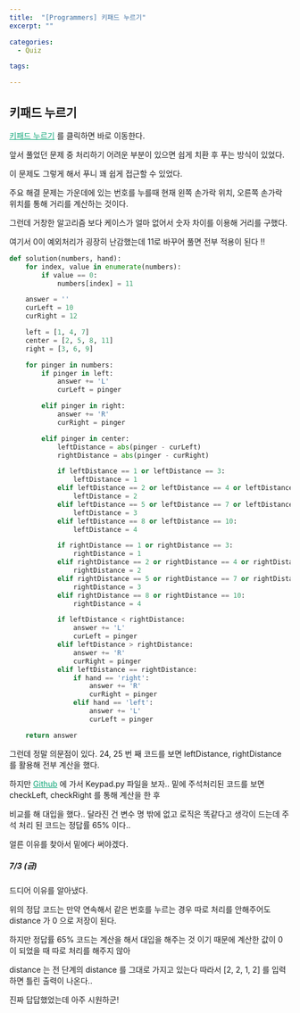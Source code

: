 ```yaml
---
title:  "[Programmers] 키패드 누르기"
excerpt: ""

categories:
  - Quiz

tags:

---
```


## 키패드 누르기

<a href="https://programmers.co.kr/learn/courses/30/lessons/67256" style="color:#0FA678" target="_blank">키패드 누르기</a> 를 클릭하면 바로 이동한다.

앞서 풀었던 문제 중 처리하기 어려운 부분이 있으면 쉽게 치환 후 푸는 방식이 있었다.

이 문제도 그렇게 해서 푸니 꽤 쉽게 접근할 수 있었다.

주요 해결 문제는 가운데에 있는 번호를 누를때 현재 왼쪽 손가락 위치, 오른쪽 손가락 위치를 통해 거리를 계산하는 것이다.

그런데 거창한 알고리즘 보다 케이스가 얼마 없어서 숫자 차이를 이용해 거리를 구했다.

여기서 0이 예외처리가 굉장히 난감했는데 11로 바꾸어 풀면 전부 적용이 된다 !!

```python
def solution(numbers, hand):
	for index, value in enumerate(numbers):
		if value == 0:
			numbers[index] = 11

	answer = ''
	curLeft = 10
	curRight = 12

	left = [1, 4, 7]
	center = [2, 5, 8, 11]
	right = [3, 6, 9]

	for pinger in numbers:
		if pinger in left:
			answer += 'L'
			curLeft = pinger

		elif pinger in right:
			answer += 'R'
			curRight = pinger

		elif pinger in center:
			leftDistance = abs(pinger - curLeft)
			rightDistance = abs(pinger - curRight)

			if leftDistance == 1 or leftDistance == 3:
				leftDistance = 1
			elif leftDistance == 2 or leftDistance == 4 or leftDistance == 6:
				leftDistance = 2
			elif leftDistance == 5 or leftDistance == 7 or leftDistance == 9:
				leftDistance = 3
			elif leftDistance == 8 or leftDistance == 10:
				leftDistance = 4

			if rightDistance == 1 or rightDistance == 3:
				rightDistance = 1
			elif rightDistance == 2 or rightDistance == 4 or rightDistance == 6:
				rightDistance = 2
			elif rightDistance == 5 or rightDistance == 7 or rightDistance == 9:
				rightDistance = 3
			elif rightDistance == 8 or rightDistance == 10:
				rightDistance = 4

			if leftDistance < rightDistance:
				answer += 'L'
				curLeft = pinger
			elif leftDistance > rightDistance:
				answer += 'R'
				curRight = pinger
			elif leftDistance == rightDistance:
				if hand == 'right':
					answer += 'R'
					curRight = pinger
				elif hand == 'left':
					answer += 'L'
					curLeft = pinger

	return answer
```

그런데 정말 의문점이 있다. 24, 25 번 째 코드를 보면 leftDistance, rightDistance 를 활용해 전부 계산을 했다.

하지만 <a href="https://github.com/Nam-Ki-Bok/Programmers" style="color:#0FA678" target="_blank">Github</a> 에 가서 Keypad.py 파일을 보자.. 밑에 주석처리된 코드를 보면 checkLeft, checkRight 를 통해 계산을 한 후

비교를 해 대입을 했다.. 달라진 건 변수 명 밖에 없고 로직은 똑같다고 생각이 드는데 주석 처리 된 코드는 정답률 65% 이다..

얼른 이유를 찾아서 밑에다 써야겠다.

##### 7/3 (금)

드디어 이유를 알아냈다.

위의 정답 코드는 만약 연속해서 같은 번호를 누르는 경우 따로 처리를 안해주어도 distance 가 0 으로 저장이 된다.

하지만 정답률 65% 코드는 계산을 해서 대입을 해주는 것 이기 때문에 계산한 값이 0 이 되었을 때 따로 처리를 해주지 않아

distance 는 전 단계의 distance 를 그대로 가지고 있는다 따라서 [2, 2, 1, 2] 를 입력하면 틀린 출력이 나온다..

진짜 답답했었는데 아주 시원하군!